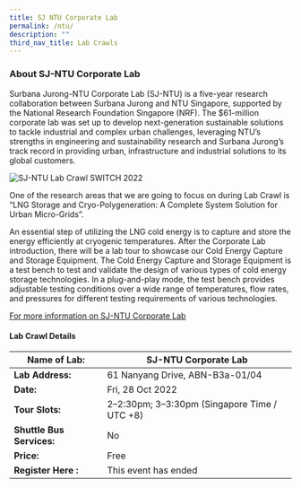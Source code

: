 ```yaml
---
title: SJ NTU Corporate Lab
permalink: /ntu/
description: ""
third_nav_title: Lab Crawls
---
```

### **About SJ-NTU Corporate Lab** 

Surbana Jurong-NTU Corporate Lab (SJ-NTU) is a five-year research collaboration between Surbana Jurong and NTU Singapore, supported by the National Research Foundation Singapore (NRF). The $61-million corporate lab was set up to develop next-generation sustainable solutions to tackle industrial and complex urban challenges, leveraging NTU’s strengths in engineering and sustainability research and Surbana Jurong’s track record in providing urban, infrastructure and industrial solutions to its global customers.

![SJ-NTU Lab Crawl SWITCH 2022](/images/NTU_SJ_Color%20-%20Maria%20Sari%20Csapó.jpg)

One of the research areas that we are going to focus on during Lab Crawl is “LNG Storage and Cryo-Polygeneration: A Complete System Solution for Urban Micro-Grids”.

An essential step of utilizing the LNG cold energy is to capture and store the energy efficiently at cryogenic temperatures. After the Corporate Lab introduction, there will be a lab tour to showcase our Cold Energy Capture and Storage Equipment. The Cold Energy Capture and Storage Equipment is a test bench to test and validate the design of various types of cold energy storage technologies. In a plug-and-play mode, the test bench provides adjustable testing conditions over a wide range of temperatures, flow rates, and pressures for different testing requirements of various technologies.

[For more information on SJ-NTU Corporate Lab](https://www.ntu.edu.sg/sj-ntu)
 
#### **Lab Crawl Details**

| **Name of Lab:** | SJ-NTU Corporate Lab |
| -------- | -------- |
| **Lab Address:** | 61 Nanyang Drive, ABN-B3a-01/04 |
|**Date:** | Fri, 28 Oct 2022 |
|**Tour Slots:** | 2–2:30pm; 3–3:30pm (Singapore Time / UTC +8) |
|**Shuttle Bus Services:** | No |
|**Price:** | Free |
|**Register Here :** | This event has ended |